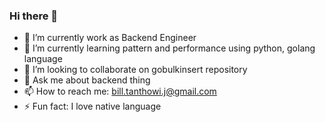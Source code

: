 ### Hi there 👋

- 🔭 I’m currently work as Backend Engineer
- 🌱 I’m currently learning pattern and performance using python, golang language
- 👯 I’m looking to collaborate on gobulkinsert repository
- 💬 Ask me about backend thing
- 📫 How to reach me: bill.tanthowi.j@gmail.com
- ⚡ Fun fact: I love native language

